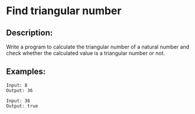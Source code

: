 # Find triangular number

## Description:

Write a program to calculate the triangular number of a natural number and check whether the calculated value is a triangular number or not.

## Examples:

```
Input: 8
Output: 36
```
```
Input: 36
Output: true
```
